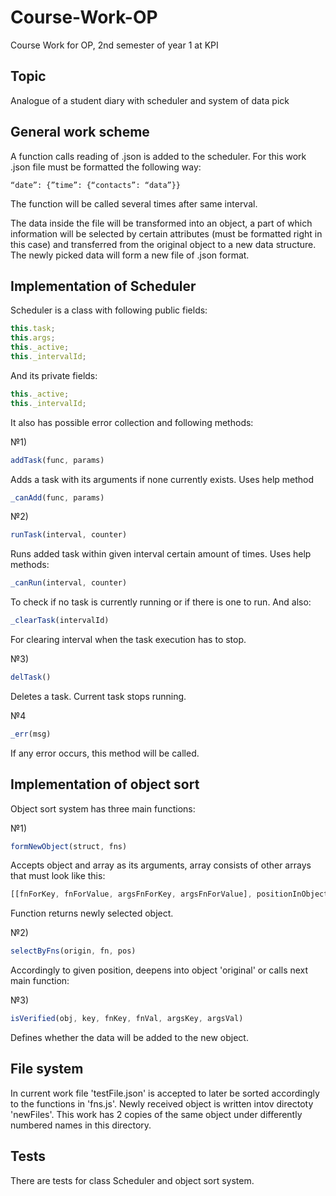 # Course-Work-OP
Course Work for OP, 2nd semester of year 1 at KPI

## Topic

Analogue of a student diary with scheduler and system of data pick

## General work scheme

A function calls reading of .json is added to the scheduler. For this work .json file must be formatted the following way:
```
“date”: {”time”: {“contacts”: “data”}}
```
The function will be called  several times after same interval.

The data inside the file will be transformed into an object, a part of which information will be selected by certain attributes (must be formatted right in this case) and transferred from the original object to a new data structure. The newly picked data will form a new file of .json format.

## Implementation of Scheduler

Scheduler is a class with following public fields:

```javascript
this.task;
this.args;
this._active;
this._intervalId;
```
And its private fields:
```javascript
this._active;
this._intervalId;
```

It also has possible error collection and following methods:

№1)
```javascript
addTask(func, params)
```
Adds a task with its arguments if none currently exists. Uses help method
```javascript
_canAdd(func, params)
```

№2)
```javascript
runTask(interval, counter)
```
Runs added task within given interval certain amount of times. Uses help methods:
```javascript
_canRun(interval, counter)
```
To check if no task is currently running or if there is one to run. And also:
```javascript
_clearTask(intervalId) 
```
For clearing interval when the task execution has to stop.

№3)
```javascript
delTask() 
```
Deletes a task. Current task stops running.

№4
```javascript
_err(msg)
```
If any error occurs, this method will be called.

## Implementation of object sort

Object sort system has three main functions:

№1)
```javascript
formNewObject(struct, fns)
```
Accepts object and array as its arguments, array consists of other arrays that must look like this:
```javascript
[[fnForKey, fnForValue, argsFnForKey, argsFnForValue], positionInObject]
```
Function returns newly selected object.

№2)
```javascript
selectByFns(origin, fn, pos)
```
Accordingly to given position, deepens into object 'original' or calls next main function:

№3)
```javascript
isVerified(obj, key, fnKey, fnVal, argsKey, argsVal)
```
Defines whether the data will be added to the new object.

## File system

In current work file 'testFile.json' is accepted to later be sorted accordingly to the functions in 'fns.js'.
Newly received object is written intov directoty 'newFiles'.
This work has 2 copies of the same object under differently numbered names in this directory.

## Tests

There are tests for class Scheduler and object sort system.